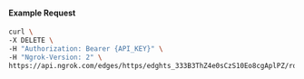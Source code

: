 <!-- Code generated for API Clients. DO NOT EDIT. -->

#### Example Request

```bash
curl \
-X DELETE \
-H "Authorization: Bearer {API_KEY}" \
-H "Ngrok-Version: 2" \
https://api.ngrok.com/edges/https/edghts_333B3ThZ4e0sCzS10Eo8cgAplPZ/routes/edghtsrt_333B3Svb6KhDVsdVq3x21sUaydj/webhook_verification
```

